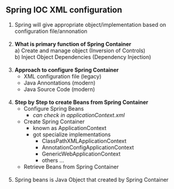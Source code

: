 <h2>Spring IOC XML configuration</h2>

1) Spring will give appropriate object/implementation based on configuration file/annonation
<br><br>
2) <b>What  is primary function of Spring Container </b><br>
    a) Create and manage object (Inversion of Controls) <br>
    b) Inject Object Dependencies (Dependency Injection)<br><br>
3) <b>Approach to configure Spring Container</b><br>
    - XML configuration file (legacy)
    - Java Annontations (modern)
    - Java Source Code (modern)<br><br>
4) <b>Step by Step to create Beans from Spring Container </b>
    - Configure Spring Beans
      - <i>can check in applicationContext.xml</i>
    - Create Spring Container
      - known as ApplicationContext
      - got specialize implementations
        - ClassPathXMLApplicationContext
        - AnnotationConfigApplicationContext
        - GenericWebApplicationContext
        - others ...
    - Retrieve Beans from Spring Container<br><br>
5) Spring beans is Java Object that created by Spring Container
  
